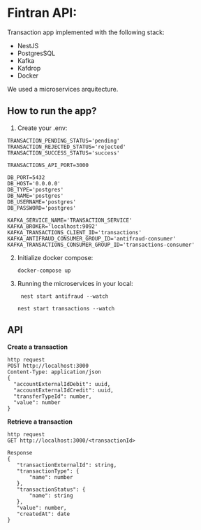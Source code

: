 # Fintran API:

Transaction app implemented with the following stack:

<ul>
  <li> NestJS </li>
  <li> PostgresSQL </li>
  <li> Kafka </li>
  <li> Kafdrop </li>
  <li> Docker </li>
</ul>

We used a microservices arquitecture.

## How to run the app?

1. Create your .env:

```
TRANSACTION_PENDING_STATUS='pending'
TRANSACTION_REJECTED_STATUS='rejected'
TRANSACTION_SUCCESS_STATUS='success'

TRANSACTIONS_API_PORT=3000

DB_PORT=5432
DB_HOST='0.0.0.0'
DB_TYPE='postgres'
DB_NAME='postgres'
DB_USERNAME='postgres'
DB_PASSWORD='postgres'

KAFKA_SERVICE_NAME='TRANSACTION_SERVICE'
KAFKA_BROKER='localhost:9092'
KAFKA_TRANSACTIONS_CLIENT_ID='transactions'
KAFKA_ANTIFRAUD_CONSUMER_GROUP_ID='antifraud-consumer'
KAFKA_TRANSACTIONS_CONSUMER_GROUP_ID='transactions-consumer'

```

2. Initialize docker compose:

   ```
   docker-compose up
   ```

3. Running the microservices in your local:
   ```
    nest start antifraud --watch
   ```
   ```
   nest start transactions --watch
   ```

## API

**Create a transaction**

```
http request
POST http://localhost:3000
Content-Type: application/json
{
  "accountExternalIdDebit": uuid,
  "accountExternalIdCredit": uuid,
  "transferTypeId": number,
  "value": number
}
```

**Retrieve a transaction**

```
http request
GET http://localhost:3000/<transactionId>

Response
{
   "transactionExternalId": string,
   "transactionType": {
       "name": number
   },
   "transactionStatus": {
       "name": string
   },
   "value": number,
   "createdAt": date
}
```
